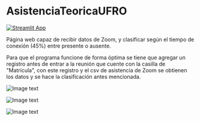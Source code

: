 # AsistenciaTeoricaUFRO

[![Streamlit App](https://static.streamlit.io/badges/streamlit_badge_black_white.svg)](https://<https://asistenciateoricaufro>.streamlit.app)

Página web capaz de recibir datos de Zoom, y clasificar según el tiempo de conexión (45%) entre presente o ausente.

Para que el programa funcione de forma óptima se tiene que agregar un registro antes de entrar a la reunión que cuente con la casilla de "Matrícula", con este registro y el csv de asistencia de Zoom se obtienen los datos y se hace la clasificación antes mencionada.

![Image text](https://i.imgur.com/3kVHJAD.jpg)

![Image text](https://i.imgur.com/B750fFU.jpg)

![Image text](https://i.imgur.com/BqsCHp4.jpg)


